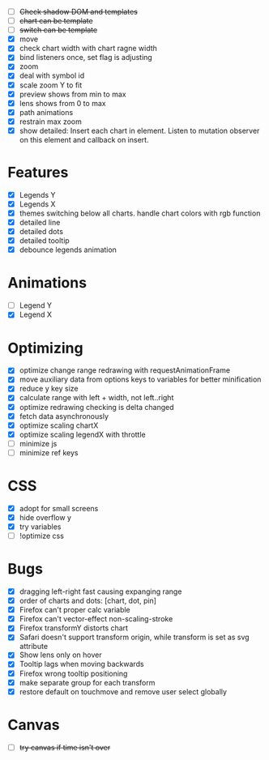 - [ ] ~~Check shadow DOM and templates~~
- [ ] ~~chart can be template~~
- [ ] ~~switch can be template~~
- [x] move
- [x] check chart width with chart ragne width
- [x] bind listeners once, set flag is adjusting
- [x] zoom
- [x] deal with symbol id
- [x] scale zoom Y to fit
- [x] preview shows from min to max
- [x] lens shows from 0 to max
- [x] path animations
- [x] restrain max zoom
- [x] show detailed: Insert each chart in element. Listen to mutation observer on this element and callback on insert.

# Features
- [x] Legends Y
- [x] Legends X
- [x] themes switching below all charts. handle chart colors with rgb function
- [x] detailed line
- [x] detailed dots
- [x] detailed tooltip
- [x] debounce legends animation 

# Animations
- [ ] Legend Y
- [x] Legend X

# Optimizing
- [x] optimize change range redrawing with requestAnimationFrame
- [x] move auxiliary data from options keys to variables for better minification
- [x] reduce y key size
- [x] calculate range with left + width, not left..right
- [x] optimize redrawing checking is delta changed
- [x] fetch data asynchronously
- [x] optimize scaling chartX
- [x] optimize scaling legendX with throttle
- [ ] minimize js
- [ ] minimize ref keys

# CSS
- [x] adopt for small screens
- [x] hide overflow y
- [x] try variables
- [ ] !optimize css

# Bugs
- [x] dragging left-right fast causing expanging range
- [x] order of charts and dots: [chart, dot, pin]
- [x] Firefox can't proper calc variable
- [x] Firefox can't vector-effect non-scaling-stroke
- [x] Firefox transformY distorts chart
- [x] Safari doesn't support transform origin, while transform is set as svg attribute
- [x] Show lens only on hover
- [x] Tooltip lags when moving backwards
- [x] Firefox wrong tooltip positioning
- [x] make separate group for each transform
- [x] restore default on touchmove and remove user select globally 
# Canvas
- [ ] ~~try canvas if time isn't over~~